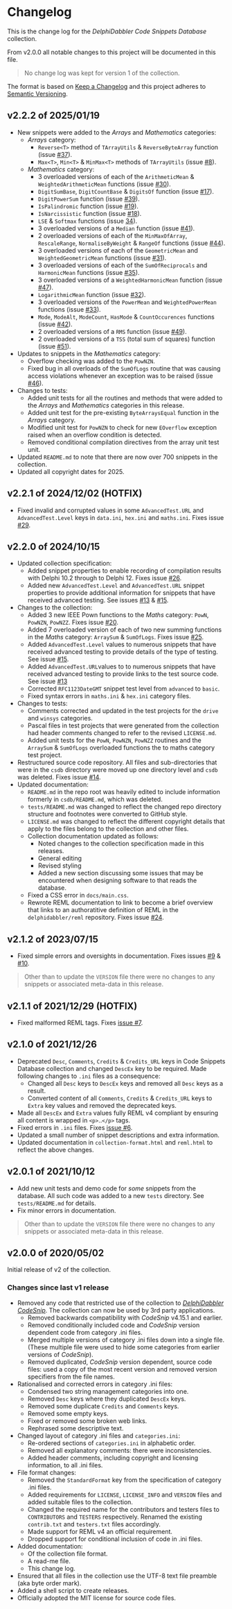 # Changelog

This is the change log for the _DelphiDabbler Code Snippets Database_ collection.

From v2.0.0 all notable changes to this project will be documented in this file.

> No change log was kept for version 1 of the collection.

The format is based on [Keep a Changelog](https://keepachangelog.com/en/1.0.0/) and this project adheres to [Semantic Versioning](https://semver.org/spec/v2.0.0.html).

## v2.2.2 of 2025/01/19

* New snippets were added to the _Arrays_ and _Mathematics_ categories:
    * _Arrays_ category:
        * `Reverse<T>` method of `TArrayUtils` & `ReverseByteArray` function (issue [#37](https://github.com/delphidabbler/code-snippets/issues/37)).
        * `Max<T>`, `Min<T>` & `MinMax<T>` methods of `TArrayUtils` (issue [#8](https://github.com/delphidabbler/code-snippets/issues/8)).
    * _Mathematics_ category:
        * 3 overloaded versions of each of the `ArithmeticMean` & `WeightedArithmeticMean` functions (issue [#30](https://github.com/delphidabbler/code-snippets/issues/30)).
        * `DigitSumBase`, `DigitCountBase` & `DigitsOf` function (issue [#17](https://github.com/delphidabbler/code-snippets/issues/17)).
        * `DigitPowerSum` function (issue [#39](https://github.com/delphidabbler/code-snippets/issues/39)).
        * `IsPalindromic` function (issue [#19](https://github.com/delphidabbler/code-snippets/issues/19)).
        * `IsNarcissistic` function (issue [#18](https://github.com/delphidabbler/code-snippets/issues/18)).
        * `LSE` & `Softmax` functions (issue [34](https://github.com/delphidabbler/code-snippets/issues/34)).
        * 3 overloaded versions of a `Median` function (issue [#41](https://github.com/delphidabbler/code-snippets/issues/41)).
        * 2 overloaded versions of each of the `MinMaxOfArray`, `RescaleRange`, `NormaliseByWeight` & `RangeOf` functions (issue [#44](https://github.com/delphidabbler/code-snippets/issues/44)).
        * 3 overloaded versions of each of the `GeometricMean` and `WeightedGeometricMean` functions (issue [#31](https://github.com/delphidabbler/code-snippets/issues/31)).
        * 3 overloaded versions of each of the `SumOfReciprocals` and `HarmonicMean` functions (issue [#35](https://github.com/delphidabbler/code-snippets/issues/35)).
        * 3 overloaded versions of a `WeightedHarmonicMean` function (issue [#47](https://github.com/delphidabbler/code-snippets/issues/47)).
        * `LogarithmicMean` function (issue [#32](https://github.com/delphidabbler/code-snippets/issues/32)).
        * 3 overloaded versions of the `PowerMean` and `WeightedPowerMean` functions (issue [#33](https://github.com/delphidabbler/code-snippets/issues/33)).
        * `Mode`, `ModeAlt`, `ModeCount`, `HasMode` & `CountOccurences` functions (issue [#42](https://github.com/delphidabbler/code-snippets/issues/42)).
        * 2 overloaded versions of a `RMS` function (issue [#49](https://github.com/delphidabbler/code-snippets/issues/49)).
        * 2 overloaded versions of a `TSS` (total sum of squares) function (issue [#51](https://github.com/delphidabbler/code-snippets/issues/51)).
* Updates to snippets in the _Mathematics_ category:
    * Overflow checking was added to the `PowNZN`.
    * Fixed bug in all overloads of the `SumOfLogs` routine that was causing access violations whenever an exception was to be raised (issue [#46](https://github.com/delphidabbler/code-snippets/issues/46)).
* Changes to tests:
    * Added unit tests for all the routines and methods that were added to the _Arrays_ and _Mathematics_ categories in this release.
    * Added unit test for the pre-existing `ByteArraysEqual` function in the _Arrays_ category.
    * Modified unit test for `PowNZN` to check for new `EOverflow` exception raised when an overflow condition is detected.
    * Removed conditional compilation directives from the array unit test unit.
* Updated `README.md` to note that there are now over 700 snippets in the collection.
* Updated all copyright dates for 2025.

## v2.2.1 of 2024/12/02 (HOTFIX)

* Fixed invalid and corrupted values in some `AdvancedTest.URL` and `AdvancedTest.Level` keys in `data.ini`, `hex.ini` and `maths.ini`. Fixes issue [#29](https://github.com/delphidabbler/code-snippets/issues/29).

## v2.2.0 of 2024/10/15

* Updated collection specification:
    * Added snippet properties to enable recording of compilation results with Delphi 10.2 through to Delphi 12. Fixes issue [#26](https://github.com/delphidabbler/code-snippets/issues/26).
    * Added new `AdvancedTest.Level` and `AdvancedTest.URL` snippet properties to provide additional information for snippets that have received advanced testing. See issues [#13](https://github.com/delphidabbler/code-snippets/issues/13) & [#15](https://github.com/delphidabbler/code-snippets/issues/15).
* Changes to the collection:
    * Added 3 new IEEE Pown functions to the _Maths_ category: `PowN`, `PowNZN`, `PowNZZ`. Fixes issue [#20](https://github.com/delphidabbler/code-snippets/issues/20).
    * Added 7 overloaded version of each of two new summing functions in the _Maths_ category: `ArraySum` & `SumOfLogs`. Fixes issue [#25](https://github.com/delphidabbler/code-snippets/issues/25).
    * Added `AdvancedTest.Level` values to numerous snippets that have received advanced testing to provide details of the type of testing. See issue [#15](https://github.com/delphidabbler/code-snippets/issues/15).
    * Added `AdvancedTest.URL`values to to numerous snippets that have received advanced testing to provide links to the test source code. See issue [#13](https://github.com/delphidabbler/code-snippets/issues/13)
    * Corrected `RFC1123DateGMT` snippet test level from `advanced` to `basic`.
    * Fixed syntax errors in `maths.ini` & `hex.ini` category files.
* Changes to tests:
    * Comments corrected and updated in the test projects for the `drive` and `winsys` categories.
    * Pascal files in test projects that were generated from the collection had header comments changed to refer to the revised `LICENSE.md`.
    * Added unit tests for the `PowN`, `PowNZN`, `PowNZZ` routines and the `ArraySum` & `SumOfLogs` overloaded functions the to maths category test project.
* Restructured source code repository. All files and sub-directories that were in the `csdb` directory were moved up one directory level and `csdb` was deleted. Fixes issue [#14](https://github.com/delphidabbler/code-snippets/issues/14).
* Updated documentation:
    * `README.md` in the repo root was heavily edited to include information formerly in `csdb/README.md`, which was deleted.
    * `tests/README.md` was changed to reflect the changed repo directory structure and footnotes were converted to GitHub style.
    * `LICENSE.md` was changed to reflect the different copyright details that apply to the files belong to the collection and other files.
    * Collection documentation updated as follows:
        * Noted changes to the collection specification made in this releases.
        * General editing
        * Revised styling
        * Added a new section discussing some issues that may be encountered when designing software to that reads the database.
    * Fixed a CSS error in `docs/main.css`.
    * Rewrote REML documentation to link to become a brief overview that links to an authoratitive definition of REML in the `delphidabbler/reml` repository. Fixes issue [#24](https://github.com/delphidabbler/code-snippets/issues/24).

## v2.1.2 of 2023/07/15

* Fixed simple errors and oversights in documentation. Fixes issues [#9](https://github.com/delphidabbler/code-snippets/issues/9) & [#10](https://github.com/delphidabbler/code-snippets/issues/10).

> Other than to update the `VERSION` file there were no changes to any snippets or associated meta-data in this release.

## v2.1.1 of 2021/12/29 (HOTFIX)

* Fixed malformed REML tags. Fixes [issue #7](https://github.com/delphidabbler/code-snippets/issues/7).

## v2.1.0 of 2021/12/26

* Deprecated `Desc`, `Comments`, `Credits` & `Credits_URL` keys in Code Snippets Database collection and changed `DescEx` key to be required. Made following changes to `.ini` files as a consequence:
    * Changed all `Desc` keys to `DescEx` keys and removed all `Desc` keys as a result.
    * Converted content of all `Comments`, `Credits` & `Credits_URL` keys to `Extra` key values and removed the deprecated keys.
* Made all `DescEx` and `Extra` values fully REML v4 compliant by ensuring all content is wrapped in `<p>`..`</p>` tags.
* Fixed errors in `.ini` files. Fixes [issue #6](https://github.com/delphidabbler/code-snippets/issues/6).
* Updated a small number of snippet descriptions and extra information.
* Updated documentation in `collection-format.html` and `reml.html` to reflect the above changes.

## v2.0.1 of 2021/10/12

* Add new unit tests and demo code for _some_ snippets from the database. All such code was added to a new `tests` directory. See `tests/README.md` for details.
* Fix minor errors in documentation.

> Other than to update the `VERSION` file there were no changes to any snippets or associated meta-data in this release.

## v2.0.0 of 2020/05/02

Initial release of v2 of the collection.

### Changes since last v1 release

* Removed any code that restricted use of the collection to _[DelphiDabbler CodeSnip](https://github.com/delphidabbler/codesnip)_. The collection can now be used by 3rd party applications.
    * Removed backwards compatibility with _CodeSnip_ v4.15.1 and earlier.
    * Removed conditionally included code and _CodeSnip_ version dependent code from category .ini files.
    * Merged multiple versions of category .ini files down into a single file. (These multiple file were used to hide some categories from earlier versions of _CodeSnip_).
    * Removed duplicated, _CodeSnip_ version dependent, source code files: used a copy of the most recent version and removed version specifiers from the file names.
* Rationalised and corrected errors in category .ini files:
    * Condensed two string management categories into one.
    * Removed `Desc` keys where they duplicated `DescEx` keys.
    * Removed some duplicate `Credits` and `Comments` keys.
    * Removed some empty keys.
    * Fixed or removed some broken web links.
    * Rephrased some descriptive text.
* Changed layout of category .ini files and `categories.ini`:
    * Re-ordered sections of `categories.ini` in alphabetic order.
    * Removed all explanatory comments: there were inconsistencies.
    * Added header comments, including copyright and licensing information, to all .ini files.
* File format changes:
    * Removed the `StandardFormat` key from the specification of category .ini files.
    * Added requirements for `LICENSE`, `LICENSE_INFO` and `VERSION` files and added suitable files to the collection.
    * Changed the required name for the contributors and testers files to `CONTRIBUTORS` and `TESTERS` respectively. Renamed the existing `contrib.txt` and `testers.txt` files accordingly.
    * Made support for REML v4 an official requirement.
    * Dropped support for conditional inclusion of code in .ini files.
* Added documentation:
    * Of the collection file format.
    * A read-me file.
    * This change log.
* Ensured that all files in the collection use the UTF-8 text file preamble (aka byte order mark).
* Added a shell script to create releases.
* Officially adopted the MIT license for source code files.
